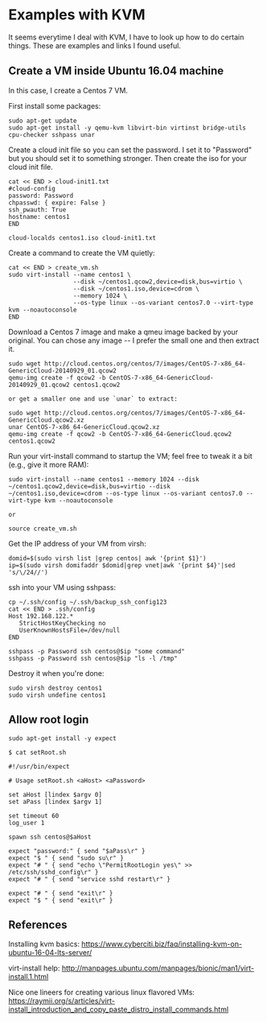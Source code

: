 # Examples with KVM

It seems everytime I deal with KVM, I have to look up how to do certain things.
These are examples and links I found useful.

## Create a VM inside Ubuntu 16.04 machine

In this case, I create a Centos 7 VM.

First install some packages:

```
sudo apt-get update
sudo apt-get install -y qemu-kvm libvirt-bin virtinst bridge-utils cpu-checker sshpass unar
```

Create a cloud init file so you can set the password.  I set it to "Password" but you
should set it to something stronger.  Then create the iso for your cloud init file.

```
cat << END > cloud-init1.txt
#cloud-config
password: Password
chpasswd: { expire: False }
ssh_pwauth: True
hostname: centos1
END

cloud-localds centos1.iso cloud-init1.txt
```

Create a command to create the VM quietly:

```
cat << END > create_vm.sh
sudo virt-install --name centos1 \
                  --disk ~/centos1.qcow2,device=disk,bus=virtio \
                  --disk ~/centos1.iso,device=cdrom \
                  --memory 1024 \
                  --os-type linux --os-variant centos7.0 --virt-type kvm --noautoconsole
END
```

Download a Centos 7 image and make a qmeu image backed by your original.  You can chose any
image -- I prefer the small one and then extract it.

```
sudo wget http://cloud.centos.org/centos/7/images/CentOS-7-x86_64-GenericCloud-20140929_01.qcow2
qemu-img create -f qcow2 -b CentOS-7-x86_64-GenericCloud-20140929_01.qcow2 centos1.qcow2

or get a smaller one and use `unar` to extract:

sudo wget http://cloud.centos.org/centos/7/images/CentOS-7-x86_64-GenericCloud.qcow2.xz
unar CentOS-7-x86_64-GenericCloud.qcow2.xz
qemu-img create -f qcow2 -b CentOS-7-x86_64-GenericCloud.qcow2 centos1.qcow2

```

Run your virt-install command to startup the VM; feel free to tweak it a bit (e.g., give it more RAM):

```
sudo virt-install --name centos1 --memory 1024 --disk ~/centos1.qcow2,device=disk,bus=virtio --disk ~/centos1.iso,device=cdrom --os-type linux --os-variant centos7.0 --virt-type kvm --noautoconsole

or

source create_vm.sh
```

Get the IP address of your VM from virsh:

```
domid=$(sudo virsh list |grep centos| awk '{print $1}')
ip=$(sudo virsh domifaddr $domid|grep vnet|awk '{print $4}'|sed 's/\/24//')
```

ssh into your VM using sshpass:

```
cp ~/.ssh/config ~/.ssh/backup_ssh_config123
cat << END > .ssh/config
Host 192.168.122.*
   StrictHostKeyChecking no
   UserKnownHostsFile=/dev/null
END

sshpass -p Password ssh centos@$ip "some command"
sshpass -p Password ssh centos@$ip "ls -l /tmp"
```

Destroy it when you're done:

```
sudo virsh destroy centos1
sudo virsh undefine centos1
```

## Allow root login

```
sudo apt-get install -y expect

$ cat setRoot.sh

#!/usr/bin/expect

# Usage setRoot.sh <aHost> <aPassword>

set aHost [lindex $argv 0]
set aPass [lindex $argv 1]

set timeout 60
log_user 1

spawn ssh centos@$aHost

expect "password:" { send "$aPass\r" }
expect "$ " { send "sudo su\r" }
expect "# " { send "echo \"PermitRootLogin yes\" >> /etc/ssh/sshd_config\r" }
expect "# " { send "service sshd restart\r" }

expect "# " { send "exit\r" }
expect "$ " { send "exit\r" }
```

## References

Installing kvm basics: https://www.cyberciti.biz/faq/installing-kvm-on-ubuntu-16-04-lts-server/

virt-install help: http://manpages.ubuntu.com/manpages/bionic/man1/virt-install.1.html

Nice one lineers for creating various linux flavored VMs: https://raymii.org/s/articles/virt-install_introduction_and_copy_paste_distro_install_commands.html
